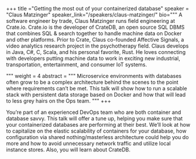 +++
title ="Getting the most out of your containerized database"
speaker = "Claus Matzinger"
speaker_link="/speakers/claus-matzinger/"
bio="""
A software engineer by trade, Claus Matzinger runs field engineering at Crate.io. Crate.io is the developer of CrateDB, an open source SQL DBMS that combines SQL & search together to handle machine data on Docker and other platforms. Prior to Crate, Claus co-founded Affective Signals, a video analytics research project in the psychotherapy field. Claus develops in Java, C#, C, Scala, and his personal favorite, Rust. He loves connecting with developers putting machine data to work in exciting new industrial, transportation, entertainment, and consumer IoT systems.

"""
weight = 4
abstract = """
Microservice environments with databases often grow to be a complex architecture behind the scenes to the point where requirements can’t be met. This talk will show how to run a scalable stack with persistent data storage based on Docker and how that will lead to less grey hairs on the Ops team.
"""
+++

You’re part of an experienced DevOps team who are both container and database savvy. This talk will offer a tune up, helping you make sure that your containerized databases are performing at their best. We’ll look at how to capitalize on the elastic scalability of containers for your database, how configuration via shared nothing/masterless architecture could help you do more and how to avoid unnecessary network traffic and utilize local instance stores. Also, you will learn about CrateDB.
